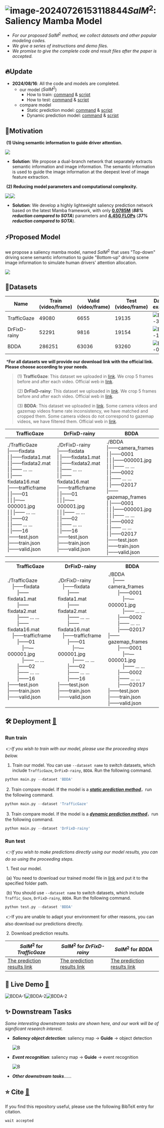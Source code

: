 # <img src="fig\logo.png" alt="image-20240726153118844" style="zoom: 100%;" />$SalM^2$: Saliency Mamba Model

 - *For our proposed* $SalM^2$ *method, we collect datasets and other popular modeling codes.*
 - *We give a series of instructions and demo files.*
 - *We promise to give the complete code and result files after the paper is accepted.*

## 🔥Update

- **2024/08/16**: All the code and models are completed.
  - our model ($SalM^2$)
    - How to train:  [command](#Run-train ) & [script](#Run-train )
    - How to test:  [command](#Run-test ) & [script](#Run-test )
  - compare model
    - Static prediction model:  [command](#Run-train ) & [script](#Run-train )
    - Dynamic prediction model:  [command](#Run-train ) & [script](#Run-train )

## 💬Motivation

​	**(1) Using semantic information to guide driver attention.**

<img src="fig\Motivation1.png" style="zoom: 100%;">

- **Solution**: We propose a dual-branch network that separately extracts semantic information and image information. The semantic information is used to guide the image information at the deepest level of image feature extraction.

​	**(2) Reducing model parameters and computational complexity.**

<img src="fig\para_s.png" style="zoom: 100%;"><img src="fig\flops_s.png" style="zoom: 100%;">

- **Solution**: We develop a highly lightweight saliency prediction network based on the latest Mamba framework, with only <u>**0.0785M**</u> (***88% reduction compared to SOTA***) parameters and **<u>4.45G FLOPs</u>** (***37% reduction compared to SOTA***).

## ⚡Proposed Model

we propose a saliency mamba model, named $SalM^2$ that uses "Top-down" driving scene semantic information to guide "Bottom-up" driving scene image information to simulate human drivers' attention allocation. 

<img src="fig\overview.png" style="zoom: 100%;">

## 📖Datasets

| Name         | Train (video/frame) | Valid (video/frame) | Test (video/frame) | Dataset example                                              |
| ------------ | ------------------- | ------------------- | ------------------ | ------------------------------------------------------------ |
| TrafficGaze  | 49080               | 6655                | 19135              | <img src="fig\TrafficGaze-example.gif" alt="BDDA-3" style="zoom:100%;" /> |
| DrFixD-rainy | 52291               | 9816                | 19154              | <img src="fig\DrFixD-rainy-example.gif" alt="BDDA-1" style="zoom:100%;" /> |
| BDDA         | 286251              | 63036               | 93260              | <img src="fig\BDDA-example.gif" alt="BDDA-0" style="zoom:100%;" /> |

​	***For all datasets we will provide our download link with the official link. Please choose according to your needs**.

> (1) **TrafficGaze**: This dataset we uploaded in [link](www.baidu.com "Download TrafficGaze"). We crop 5 frames before and after each video. Official web in [link](https://github.com/taodeng/CDNN-traffic-saliency "Official Traffic_Gaze").
>
> (2) **DrFixD-rainy**: This dataset we uploaded in [link](www.baidu.com "Download DrFixD-rainy"). We crop 5 frames before and after each video. Official web in [link](https://github.com/taodeng/DrFixD-rainy "Official DrFixD-rainy").
>
> (3) **BDDA**: This dataset we uploaded in [link](www.baidu.com "Download BDDA"). Some camera videos and gazemap videos frame rate inconsistency, we have matched and cropped them. Some camera videos do not correspond to gazemap videos, we have filtered them. Official web in [link](https://deepdrive.berkeley.edu/ "Official BDDA").

| TrafficGaze                                                  | DrFixD-rainy                                                 | BDDA                                                         |
| ------------------------------------------------------------ | ------------------------------------------------------------ | ------------------------------------------------------------ |
| ./TrafficGaze<br />        \|——fixdata<br />        \|        \|——fixdata1.mat<br />        \|        \|——fixdata2.mat<br />        \|        \|—— ... ...<br />        \|        \|——fixdata16.mat<br />        \|——trafficframe<br />        \|        \|——01<br />        \|        \|        \|——000001.jpg<br />        \|        \|        \|—— ... ...<br />        \|        \|——02<br />        \|        \|—— ... ...<br />        \|        \|——16<br />        \|——test.json<br />        \|——train.json<br />        \|——valid.json | ./DrFixD-rainy<br />        \|——fixdata<br />        \|        \|——fixdata1.mat<br />        \|        \|——fixdata2.mat<br />        \|        \|—— ... ...<br />        \|        \|——fixdata16.mat<br />        \|——trafficframe<br />        \|        \|——01<br />        \|        \|        \|——000001.jpg<br />        \|        \|        \|—— ... ...<br />        \|        \|——02<br />        \|        \|—— ... ...<br />        \|        \|——16<br />        \|——test.json<br />        \|——train.json<br />        \|——valid.json | ./BDDA<br />        \|——camera_frames<br />        \|        \|——0001<br />        \|        \|        \|——000001.jpg<br />        \|        \|        \|—— ... ...<br />        \|        \|——0002<br />        \|        \|—— ... ...<br />        \|        \|——02017<br />        \|——gazemap_frames<br />        \|        \|——0001<br />        \|        \|        \|——000001.jpg<br />        \|        \|        \|—— ... ...<br />        \|        \|——0002<br />        \|        \|—— ... ...<br />        \|        \|——02017<br />        \|——test.json<br />        \|——train.json<br />        \|——valid.json |

<table style="width:100%;">
  <tr>
    <th>TrafficGaze</th>
    <th>DrFixD-rainy</th>
    <th>BDDA</th>
  </tr>
  <tr>
    <td>
      ./TrafficGaze<br>
      &emsp;|——fixdata<br>
      &emsp;&emsp;|——fixdata1.mat<br>
      &emsp;&emsp;|——fixdata2.mat<br>
      &emsp;&emsp;|—— ... ...<br>
      &emsp;&emsp;|——fixdata16.mat<br>
      &emsp;|——trafficframe<br>
      &emsp;&emsp;|——01<br>
      &emsp;&emsp;&emsp;|——000001.jpg<br>
      &emsp;&emsp;&emsp;|—— ... ...<br>
      &emsp;&emsp;|——02<br>
      &emsp;&emsp;|—— ... ...<br>
      &emsp;&emsp;|——16<br>
      |——test.json<br>
      |——train.json<br>
      |——valid.json
    </td>
    <td>
      ./DrFixD-rainy<br>
      &emsp;|——fixdata<br>
      &emsp;&emsp;|——fixdata1.mat<br>
      &emsp;&emsp;|——fixdata2.mat<br>
      &emsp;&emsp;|—— ... ...<br>
      &emsp;&emsp;|——fixdata16.mat<br>
      &emsp;|——trafficframe<br>
      &emsp;&emsp;|——01<br>
      &emsp;&emsp;&emsp;|——000001.jpg<br>
      &emsp;&emsp;&emsp;|—— ... ...<br>
      &emsp;&emsp;|——02<br>
      &emsp;&emsp;|—— ... ...<br>
      &emsp;&emsp;|——16<br>
      |——test.json<br>
      |——train.json<br>
      |——valid.json
    </td>
    <td>
      ./BDDA<br>
      &emsp;|——camera_frames<br>
      &emsp;&emsp;|——0001<br>
      &emsp;&emsp;&emsp;|——000001.jpg<br>
      &emsp;&emsp;&emsp;|—— ... ...<br>
      &emsp;&emsp;|——0002<br>
      &emsp;&emsp;|—— ... ...<br>
      &emsp;&emsp;|——02017<br>
      |——gazemap_frames<br>
      &emsp;&emsp;|——0001<br>
      &emsp;&emsp;&emsp;|——000001.jpg<br>
      &emsp;&emsp;&emsp;|—— ... ...<br>
      &emsp;&emsp;|——0002<br>
      &emsp;&emsp;|—— ... ...<br>
      &emsp;&emsp;|——02017<br>
      |——test.json<br>
      |——train.json<br>
      |——valid.json
    </td>
  </tr>
</table>

## 🛠️ Deployment **[🔁](#🔥Update)**

### 	Run train 

​	👉*If you wish to train with our model, please use the proceeding steps below.*

1. Train our model.  You can use `--dataset name` to switch datasets, which include `TrafficGaze`, `DrFixD-rainy`, `BDDA`. Run the following command.

```python
python main.py --dataset 'BDDA'
```

​	2. Train compare model. If the model is a *<u>**static prediction method**</u>*，run the following command.

```python
python main.py --dataset 'TrafficGaze'
```

​	3. Train compare model. If the model is a ***<u>dynamic prediction method</u>***，run the following command.

```python
python main.py --dataset 'DrFixD-rainy'
```

### 	Run test 

​	👉*If you wish to make predictions directly using our model results, you can do so using the proceeding steps.*

​	1. Test our model.

​		(a) You need to download our trained model file in [link](www.baidu.com "Download salmm model.tar") and put it to the specified folder path.

​		(b) You should use `--dataset name` to switch datasets, which include `Traffic_Gaze`, `DrFixD-rainy`, `BDDA`. Run the following command.

```python
python test.py --dataset 'BDDA'
```

​	👉If you are unable to adapt your environment for other reasons, you can also download our predictions directly.

​	2. Download prediction results.

| $SalM^2$ for *TrafficGaze*                                   | $SalM^2$ for *DrFixD-rainy*                                  | $SalM^2$ for *BDDA*                                          |
| ------------------------------------------------------------ | ------------------------------------------------------------ | ------------------------------------------------------------ |
| [The prediction results link](www.baidu.com "Prediction TraffiGaze") | [The prediction results link](www.baidu.com "Prediction DrFixD-rainy") | [The prediction results link](www.baidu.com "Prediction BDDA") |

## 🚀 Live Demo **[🔁](#🔥Update)**

<img src="fig/demo-example1.gif" alt="BDDA-1" style="zoom:100%;" /><img src="fig/demo-example2.gif" alt="BDDA-2" style="zoom:100%;" /><img src="fig/demo-example3.gif" alt="BDDA-2" style="zoom:100%;" />

## ✨ Downstream Tasks

*Some interesting downstream tasks are shown here, and our work will be of significant research interest.*

- ***Saliency object detection***: saliency map → **Guide** → object detection

  <img src="fig/downstream_task1.png" alt="B" style="zoom:100%;" />

- ***Event recognition***: saliency map → **Guide** → event recognition

  <img src="fig/downstream_task2.png" alt="B" style="zoom:100%;" />

- ***Other downstream tasks***......

## ⭐️ Cite **[🔁](#🔥Update)**

If you find this repository useful, please use the following BibTeX entry for citation.

```python
wait accepted
```
